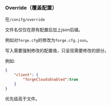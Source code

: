 ### Override（覆盖配置）

在`/conifg/override`

文件名仅仅在原有配置后加上json后缀。

例如对`forge.cfg`的修改为`forge.cfg.json`。

写入需要强制修改的配置值，只呈现需要修改的部分。

例如:
```json
{
    "client": {
        "forgeCloudsEnabled":true
    }
}
```

优先级高于文件。

